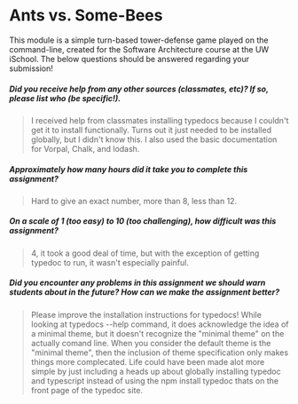 # Ants vs. Some-Bees

This module is a simple turn-based tower-defense game played on the command-line, created for the Software Architecture course at the UW iSchool.  The below questions should be answered regarding your submission!  

##### Did you receive help from any other sources (classmates, etc)? If so, please list who (be specific!). #####
> I received help from classmates installing typedocs because I couldn't get it to install functionally. Turns out it just
needed to be installed globally, but I didn't know this. I also used the basic documentation for Vorpal, Chalk, and lodash.


##### Approximately how many hours did it take you to complete this assignment? #####
> Hard to give an exact number, more than 8, less than 12.


##### On a scale of 1 (too easy) to 10 (too challenging), how difficult was this assignment? #####
> 4, it took a good deal of time, but with the exception of getting typedoc to run, it wasn't especially painful.


##### Did you encounter any problems in this assignment we should warn students about in the future? How can we make the assignment better? #####
> Please improve the installation instructions for typedocs! While looking at typedocs --help command, it does acknowledge the idea of a minimal theme, but it doesn't recognize the "minimal theme" on the actually comand line. When you consider the default theme is the "minimal theme", then the inclusion of theme specification only makes things more complecated. Life could have been made alot more simple by just including a heads up about globally installing typedoc and typescript instead of using the npm install typedoc thats on the front page of the typedoc site.
